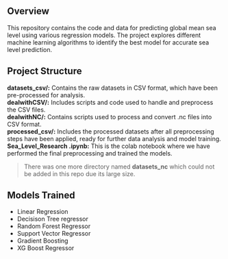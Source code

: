 ## Overview
This repository contains the code and data for predicting global mean sea level using various regression models. The project explores different machine learning algorithms to identify the best model for accurate sea level prediction.

## Project Structure
**datasets_csv/:** Contains the raw datasets in CSV format, which have been pre-processed for analysis. \
**dealwithCSV/:** Includes scripts and code used to handle and preprocess the CSV files.\
**dealwithNC/:** Contains scripts used to process and convert .nc files into CSV format.\
**processed_csv/:** Includes the processed datasets after all preprocessing steps have been applied, ready for further data analysis and model training.\
**Sea_Level_Research .ipynb:** This is the colab notebook where we have performed the final preprocessing and trained the models.

>There was one more directory named **datasets_nc** which could not be added in this repo due its large size.

## Models Trained
- Linear Regression
- Decisison Tree regressor
- Random Forest Regressor
- Support Vector Regressor
- Gradient Boosting
- XG Boost Regressor

  
